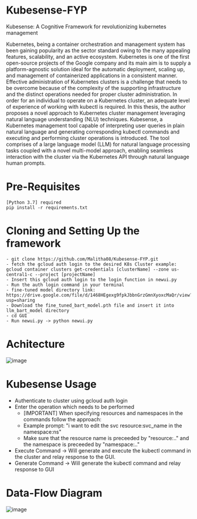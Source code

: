 # Kubesense-FYP
Kubesense: A Cognitive Framework for revolutionizing kubernetes management 

Kubernetes, being a container orchestration and management system has been gaining popularity as the sector standard owing to the many appealing features, scalability, and an active ecosystem. Kubernetes is one of the first open-source projects of the Google company and its main aim is to supply a platform-agnostic solution ideal for the automatic deployment, scaling up, and management of containerized applications in a consistent manner. Effective administration of Kubernetes clusters is a challenge that needs to be overcome because of the complexity of the supporting infrastructure and the distinct operations needed for proper cluster administration. In order for an individual to operate on a Kubernetes cluster, an adequate level of experience of working with kubectl is required. 
In this thesis, the author proposes a novel approach to Kubernetes cluster management leveraging natural language understanding (NLU) techniques.  Kubesense, a Kubernetes management tool capable of interpreting user queries in plain natural language and generating corresponding kubectl commands and executing and performing cluster operations is introduced. The tool comprises of a large language model (LLM) for natural language processing tasks coupled with a novel multi-model approach, enabling seamless interaction with the cluster via the Kubernetes API through natural language human prompts.

# Pre-Requisites
```
[Python 3.7] required
pip install -r requirements.txt
```

# Cloning and Setting Up the framework
```
- git clone https://github.com/Malitha08/Kubesense-FYP.git
- fetch the gcloud auth login to the desired K8s Cluster example: gcloud container clusters get-credentials [clusterName] --zone us-central1-c --project [projectName]
- Insert this gcloud auth login to the login function in newui.py
- Run the auth login command in your terminal
- fine-tuned model directory link: https://drive.google.com/file/d/1468HEgexg9fpkJbbnGrzGmnXyoxcMaQr/view?usp=sharing
- Download the fine_tuned_bart_model.pth file and insert it into llm_bart_model directory
- cd GUI
- Run newui.py -> python newui.py
```

# Achitecture
![image](https://github.com/Malitha08/Kubesense-FYP/assets/72942686/44d6806a-ae47-4c74-a7e7-bcac79dc72f4)

# Kubesense Usage
- Authenticate to cluster using gcloud auth login
- Enter the operation which needs to be performed
    - [IMPORTANT] When specifying resources and namespaces in the commands follow the approach:
    - Example prompt: "i want to edit the svc resource:svc_name in the namespace:ns"
    - Make sure that the resource name is preceeded by "resource:.." and the namespace is preceeded by "namespace:.."
- Execute Command -> Will generate and execute the kubectl command in the cluster and relay response to the GUI.
- Generate Command -> Will generate the kubectl command and relay response to GUI

# Data-Flow Diagram
![image](https://github.com/Malitha08/Kubesense-FYP/assets/72942686/66cf03f4-e573-4cb3-9605-02751ee02c0f)


